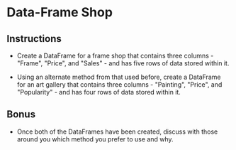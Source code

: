# Data-Frame Shop

## Instructions

* Create a DataFrame for a frame shop that contains three columns - "Frame", "Price", and "Sales" - and has five rows of data stored within it.

* Using an alternate method from that used before, create a DataFrame for an art gallery that contains three columns - "Painting", "Price", and "Popularity" - and has four rows of data stored within it.

## Bonus

* Once both of the DataFrames have been created, discuss with those around you which method you prefer to use and why.
